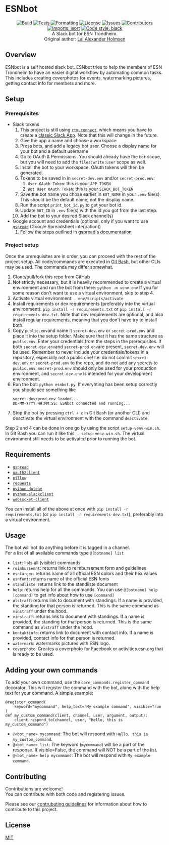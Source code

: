 # ESNbot
<div align="center">

[![Build](https://github.com/ESN-Trondheim/ESNbot/actions/workflows/build.yml/badge.svg)](https://github.com/ESN-Trondheim/ESNbot/actions/workflows/build.yml)
[![Tests](https://github.com/ESN-Trondheim/ESNbot/actions/workflows/test.yml/badge.svg)](https://github.com/ESN-Trondheim/ESNbot/actions/workflows/test.yml)
[![Formatting](https://github.com/ESN-Trondheim/ESNbot/actions/workflows/formatting.yml/badge.svg)](https://github.com/ESN-Trondheim/ESNbot/actions/workflows/formatting.yml)
[![License](https://img.shields.io/github/license/ESN-Trondheim/ESNbot)](https://github.com/ESN-Trondheim/ESNbot/blob/master/LICENSE)
[![Issues](https://img.shields.io/github/issues/ESN-Trondheim/ESNbot)](https://github.com/ESN-Trondheim/ESNbot/issues)
[![Contributors](https://img.shields.io/github/contributors/ESN-Trondheim/ESNbot)](https://github.com/ESN-Trondheim/ESNbot/graphs/contributors)
[![Imports: isort](https://img.shields.io/badge/%20imports-isort-%231674b1?style=flat&labelColor=ef8336)](https://pycqa.github.io/isort/)
[![Code style: black](https://img.shields.io/badge/code%20style-black-000000.svg)](https://github.com/psf/black)\
A Slack bot for ESN Trondheim.\
Original author: [Lai Alexander Holmsen](https://github.com/LaiAlexander)

</div>


## Overview
ESNbot is a self hosted slack bot. ESNbot tries to help the members of ESN Trondheim to have an easier digital workflow by automating common tasks.
This includes creating coverphotos for events, watermarking pictures, getting contact info for members and more.


## Setup
### Prerequisites
* Slack tokens
    1. This project is still using [`rtm.connect`](https://api.slack.com/methods/rtm.connect), which means you have to create a [classic Slack App](https://api.slack.com/apps?new_classic_app=1). Note that this will change in the future.
    2. Give the app a name and choose a workspace
    3. Press bots, and add a legacy bot user. Choose a display name for your bot and a default username
    3. Go to OAuth & Permissions. You should already have the `bot` scope, but you will need to add the `files:write:user` scope as well.
    4. Install the bot to your workspace. OAuth tokens will then be generated.
    5. Tokens to be saved in in `secret-dev.env` and/or `secret-prod.env`:
        1. `User OAuth Token`: this is your `APP_TOKEN`
        2.  `Bot User OAuth Token`: this is your `SLACK_BOT_TOKEN`
    6. Save the bot name you chose earlier in `BOT_NAME` in your `.env` file(s). This should be the default name, not the display name.
    7. Run the script `print_bot_id.py` to get your bot id.
    8. Update `BOT_ID` in `.env` file(s) with the id you got from the last step.
    9. Add the bot to your desired Slack channel(s)
* Google account and credentials (optional, only if you want to use [`gspread`](https://github.com/burnash/gspread) (Google Spreadsheet integration))
    1. Follow the steps outlined in [gspread's documentation](https://docs.gspread.org/en/latest/oauth2.html)


### Project setup
Once the prerequisites are in order, you can proceed with the rest of the project setup. All code/commands are executed in  [Git Bash](https://gitforwindows.org/), but other CLIs may be used. The commands may differ somewhat.

1. Clone/pull/fork this repo from GitHub
2. Not strictly necessary, but it is heavily recommended to create a virtual environment and run the bot from there: `python -m venv env`
If you for some reason don't want to use a virtual environment, skip to step 4.
3. Activate virtual environment: `. env/Scripts/activate`
4. Install requirements or dev requiremnents (preferably into the virtual environment): `pip install -r requirements.txt` or `pip install -r requirements-dev.txt`.
Note that dev requirements are optional, and also install regular requirements, meaning that you don't have try to install both.
5. Copy `public.env`and name it `secret-dev.env` or `secret-prod.env` and place it into the setup folder. Make sure that it has the same structure as `public.env`. Enter your credentials from the steps in the prerequisites. If both `secret-dev.env`and `secret-prod.env`are present, `secret-dev.env` will be used. Remember to never include your credentials/tokens in a repository, especially not a public one! I.e. do not commit `secret-dev.env` or `secret-prod.env` to the repo, and do not add any secrets to `public.env`.
`secret-prod.env` should only be used for your production environment, and `secret-dev.env` is intended for your development environment.
6. Run the bot: `python esnbot.py`. If everyhting has been setup correctly you should see something like
    ```
    secret-dev/prod.env loaded...
    DD-MM-YYYY HH:MM:SS: ESNbot connected and running...
    ```
7. Stop the bot by pressing `ctrl + c` in Git Bash (or another CLI) and deactivate the virtual environment with the command `deactivate` 

Step 2 and 4 can be done in one go by using the script `setup-venv-win.sh`. In Git Bash you can run it like this: `. setup-venv-win.sh`.
The virtual environment still needs to be activated prior to running the bot.


## Requirements
* [`gspread`](https://github.com/burnash/gspread)
* [`oauth2client`](https://github.com/google/oauth2client/)
* [`pillow`](https://github.com/python-pillow/Pillow)
* [`requests`](https://github.com/requests/requests)
* [`python-dotenv`](https://github.com/slackapi/python-slackclient)
* [`python-slackclient`](https://github.com/slackapi/python-slackclient)
* [`websocket-client`](https://github.com/slackapi/python-slackclient)

You can install all of the above at once with `pip install -r requirements.txt` (or `pip install -r requirements-dev.txt`), preferably into a virtual environment.


## Usage
The bot will not do anything before it is tagged in a channel.\
For a list of all available commands type `@[botname] list`
* `list`: lists all (visible) commands
* `reimbursemnt`: returns link to reimbursement form and guidelines
* `esnfarger`: returns name of all official ESN colors and their hex values
* `esnfont`: returns name of the official ESN fonts
* `standliste`: returns link to the standliste document
* `help`: returns help for all the commands. You can use `@[botname] help [command]` to get info about how to use `[command]`
* `ølstraff`: returns link to document with standings. If a name is provided, the standing for that person is returned. This is the same command as `vinstraff` under the hood.
* `vinstraff`: returns link to document with standings. If a name is provided, the standing for that person is returned. This is the same command as `ølstraff` under the hood.
* `kontaktinfo`: returns link to document with contact info. If a name is provided, contact info for that person is returned.
* `watermark`: watermarks pictures with ESN logo.
* `coverphoto`: Creates a coverphoto for Facebook or activities.esn.org that is ready to be used.


## Adding your own commands
To add your own command, use the `core_commands.register_command` decorator. This will register the command with the bot, along with the help text for your command. 
A simple example:
```
@register_command(
    keyword="mycommand", help_text="My example command", visible=True
)
def my_custom_command(client, channel, user, argument, output):
    client.respond_to(channel, user, "Hello, this is my_custom_command")
```
* `@<bot_name> mycommand`: The bot will respond with `Hello, this is my_custom_command`.
* `@<bot_name> list`: The keyword (`mycommand`) will be a part of the response. If visible=False, the command will NOT be a part of the list.
* `@<bot_name> help mycommand`: The bot will respond with `My example command`.


## Contributing
Contributions are welcome!\
You can contribute with both code and registering issues.

Please see our [contrubuting guidelines](CONTRIBUTING.md) for information about how to contribute to this project.


## License
[MIT](https://choosealicense.com/licenses/mit/)
